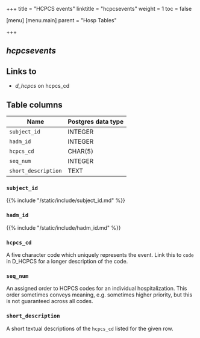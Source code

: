 +++
title = "HCPCS events"
linktitle = "hcpcsevents"
weight = 1
toc = false

[menu]
  [menu.main]
    parent = "Hosp Tables"

+++

## *hcpcsevents*

## Links to

* *d_hcpcs* on hcpcs_cd

<!--

# Important considerations

-->

## Table columns

Name | Postgres data type
---- | ----
`subject_id` | INTEGER
`hadm_id` | INTEGER
`hcpcs_cd` | CHAR(5)
`seq_num` | INTEGER
`short_description` | TEXT

### `subject_id`

{{% include "/static/include/subject_id.md" %}}

### `hadm_id`

{{% include "/static/include/hadm_id.md" %}}

### `hcpcs_cd`

A five character code which uniquely represents the event.
Link this to `code` in D_HCPCS for a longer description of the code.

### `seq_num`

An assigned order to HCPCS codes for an individual hospitalization. This order sometimes conveys meaning, e.g. sometimes higher priority, but this is not guaranteed across all codes.

### `short_description`

A short textual descriptions of the `hcpcs_cd` listed for the given row.
